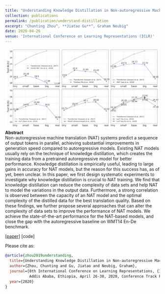 ```yaml
---
title: "Understanding Knowledge Distillation in Non-autoregressive Machine Translation"
collection: publications
permalink: /publication/understand-distillation
excerpt: "Chunting Zhou^, **Jiatao Gu**^, Graham Neubig"
date: 2020-04-26
venue: 'International Conference on Learning Representations (ICLR)'
---
```


![png](/images/knowledge_distillation.jpg)<br>
**Abstract** <br>
Non-autoregressive machine translation (NAT) systems predict a sequence of output tokens in parallel, achieving substantial improvements in generation speed compared to autoregressive models. Existing NAT models usually rely on the technique of knowledge distillation, which creates the training data from a pretrained autoregressive model for better performance. Knowledge distillation is empirically useful, leading to large gains in accuracy for NAT models, but the reason for this success has, as of yet, been unclear. In this paper, we first design systematic experiments to investigate why knowledge distillation is crucial to NAT training. We find that knowledge distillation can reduce the complexity of data sets and help NAT to model the variations in the output data. Furthermore, a strong correlation is observed between the capacity of an NAT model and the optimal complexity of the distilled data for the best translation quality. Based on these findings, we further propose several approaches that can alter the complexity of data sets to improve the performance of NAT models. We achieve the state-of-the-art performance for the NAT-based models, and close the gap with the autoregressive baseline on WMT14 En-De benchmark.

[[paper]](https://arxiv.org/pdf/1911.02727.pdf) [code]

Please cite as:
```bibtex
@article{zhou2019understanding,
  title={Understanding Knowledge Distillation in Non-autoregressive Machine Translation},
  author={Zhou, Chunting and Gu, Jiatao and Neubig, Graham},
  journal={8th International Conference on Learning Representations, {ICLR} 2020,
           Addis Ababa, Ethiopia, April 26-30, 2020, Conference Track Proceedings},
  year={2020}
}
```